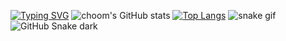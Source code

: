 [![Typing SVG](https://readme-typing-svg.herokuapp.com/?lines=New+to+coding;learning+batch+and+python)](https://git.io/typing-svg)
![choom's GitHub stats](https://github-readme-stats.vercel.app/api?username=choomhub&show_icons=true&theme=radical)
[![Top Langs](https://github-readme-stats.vercel.app/api/top-langs/?username=choomhub&layout=compact)](https://github.com/anuraghazra/github-readme-stats)
![snake gif](https://github.com/choomhub/choomhub/blob/output/github-contribution-grid-snake.gif)
![GitHub Snake dark](github-snake-dark.svg#gh-dark-mode-only)

